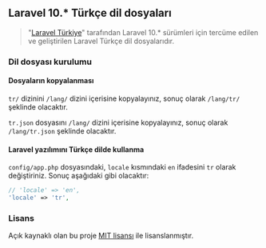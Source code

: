 ## Laravel 10.* Türkçe dil dosyaları

> "[Laravel Türkiye](http://laravel.gen.tr/)" tarafından Laravel 10.* sürümleri için tercüme edilen ve geliştirilen Laravel Türkçe dil dosyalarıdır.


### Dil dosyası kurulumu

#### Dosyaların kopyalanması

`tr/` dizinini `/lang/` dizini içerisine kopyalayınız, sonuç olarak `/lang/tr/` şeklinde olacaktır.

`tr.json` dosyasını `/lang/` dizini içerisine kopyalayınız, sonuç olarak `/lang/tr.json` şeklinde olacaktır.

#### Laravel yazılımını Türkçe dilde kullanma

`config/app.php` dosyasındaki, `locale` kısmındaki `en` ifadesini `tr` olarak değiştiriniz. Sonuç aşağıdaki gibi olacaktır:

```php
// 'locale' => 'en',
'locale' => 'tr',
```

### Lisans

Açık kaynaklı olan bu proje [MIT lisansı][mit-url] ile lisanslanmıştır.

[mit-url]: http://opensource.org/licenses/MIT
